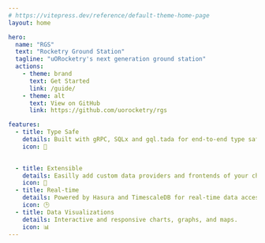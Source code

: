 ```yaml
---
# https://vitepress.dev/reference/default-theme-home-page
layout: home

hero:
  name: "RGS"
  text: "Rocketry Ground Station"
  tagline: "uORocketry's next generation ground station"
  actions:
    - theme: brand
      text: Get Started
      link: /guide/
    - theme: alt
      text: View on GitHub
      link: https://github.com/uorocketry/rgs

features:
  - title: Type Safe
    details: Built with gRPC, SQLx and gql.tada for end-to-end type safety.
    icon: 🐞

    
  - title: Extensible
    details: Easilly add custom data providers and frontends of your choice.
    icon: 🧩
  - title: Real-time
    details: Powered by Hasura and TimescaleDB for real-time data access.
    icon: 🕒
  - title: Data Visualizations
    details: Interactive and responsive charts, graphs, and maps.
    icon: 📊
---
```


